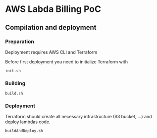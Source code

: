 # AWS Labda Billing PoC

## Compilation and deployment

### Preparation
Deployment requires AWS CLI and Terraform

Before first deployment you need to initialize Terraform with  
```
init.sh
```

### Building

```
build.sh
```

### Deployment
Terraform should create all necessary infrastructure (S3 bucket, ...)
and deploy lambdas code.

```
buildAndDeploy.sh
```
